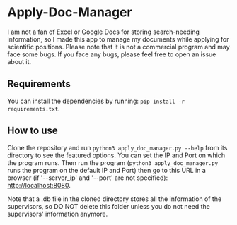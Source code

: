 # Apply-Doc-Manager

I am not a fan of Excel or Google Docs for storing search-needing information, so I made this app to manage my documents while applying for scientific positions. Please note that it is not a commercial program and may face some bugs. If you face any bugs, please feel free to open an issue about it.

## Requirements
You can install the dependencies by running:  `pip install -r requirements.txt`.

## How to use
Clone the repository and run `python3 apply_doc_manager.py --help` from its directory to see the featured options. You can set the IP and Port on which the program runs. Then run the program (`python3 apply_doc_manager.py` runs the program on the default IP and Port) then go to this URL in a browser (if '--server_ip' and '--port' are not specified): [http://localhost:8080](http://localhost:8080).

Note that a .db file in the cloned directory stores all the information of the supervisors, so DO NOT delete this folder unless you do not need the supervisors' information anymore.
